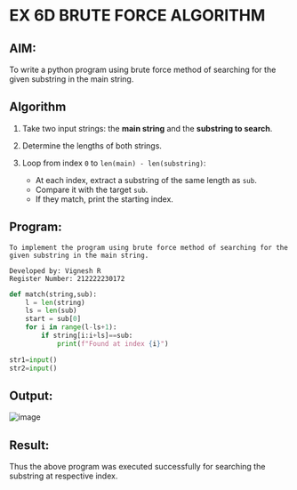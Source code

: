 # EX 6D BRUTE FORCE ALGORITHM
## AIM:
To write a python program using brute force method of searching for the given substring in the main string.

## Algorithm

1. Take two input strings: the **main string** and the **substring to search**.
2. Determine the lengths of both strings.
3. Loop from index `0` to `len(main) - len(substring)`:

   * At each index, extract a substring of the same length as `sub`.
   * Compare it with the target `sub`.
   * If they match, print the starting index.

## Program:
```
To implement the program using brute force method of searching for the given substring in the main string.

Developed by: Vignesh R
Register Number: 212222230172
```
```python
def match(string,sub):
    l = len(string)
    ls = len(sub)
    start = sub[0]
    for i in range(l-ls+1):
        if string[i:i+ls]==sub:
            print(f"Found at index {i}")

str1=input()
str2=input()
```
## Output:

![image](https://github.com/user-attachments/assets/5caa7e6f-1e56-4094-b969-7a91b7e73d28)


## Result:
Thus the above program was executed successfully for searching the substring at respective index.
